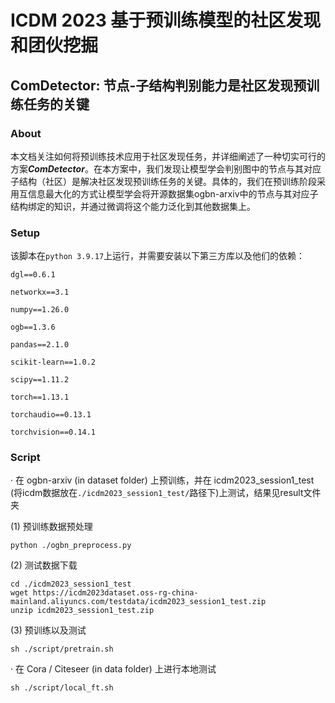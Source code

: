 # ICDM 2023 基于预训练模型的社区发现和团伙挖掘

## ComDetector: 节点-子结构判别能力是社区发现预训练任务的关键

### About
本文档关注如何将预训练技术应用于社区发现任务，并详细阐述了一种切实可行的方案***ComDetector***。在本方案中，我们发现让模型学会判别图中的节点与其对应子结构（社区）是解决社区发现预训练任务的关键。具体的，我们在预训练阶段采用互信息最大化的方式让模型学会将开源数据集ogbn-arxiv中的节点与其对应子结构绑定的知识，并通过微调将这个能力泛化到其他数据集上。

### Setup
该脚本在`python 3.9.17`上运行，并需要安装以下第三方库以及他们的依赖：

    dgl==0.6.1

    networkx==3.1

    numpy==1.26.0

    ogb==1.3.6

    pandas==2.1.0

    scikit-learn==1.0.2

    scipy==1.11.2

    torch==1.13.1

    torchaudio==0.13.1

    torchvision==0.14.1
    
### Script
· 在 ogbn-arxiv (in dataset folder) 上预训练，并在 icdm2023_session1_test (将icdm数据放在`./icdm2023_session1_test/`路径下)上测试，结果见result文件夹

(1) 预训练数据预处理

`python ./ogbn_preprocess.py`

(2) 测试数据下载

    cd ./icdm2023_session1_test
    wget https://icdm2023dataset.oss-rg-china-mainland.aliyuncs.com/testdata/icdm2023_session1_test.zip
    unzip icdm2023_session1_test.zip
    
(3) 预训练以及测试

`sh ./script/pretrain.sh`

· 在 Cora / Citeseer (in data folder) 上进行本地测试 

`sh ./script/local_ft.sh`
